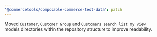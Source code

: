 ```yaml
---
'@commercetools/composable-commerce-test-data': patch
---
```


Moved `Customer`, `Customer Group` and `Customers search list my view` models directories within the repository structure to improve readability.
